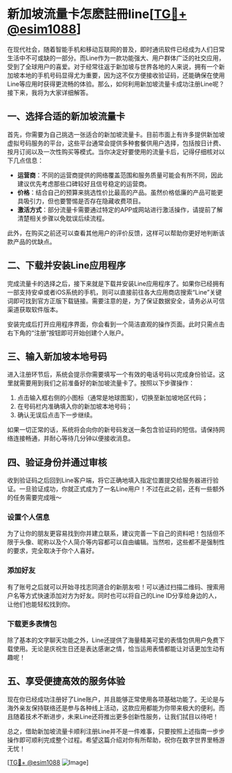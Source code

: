 # 新加坡流量卡怎麽註冊line[[TG💪+ @esim1088](https://t.me/s/esim1088)]

在现代社会，随着智能手机和移动互联网的普及，即时通讯软件已经成为人们日常生活中不可或缺的一部分。而Line作为一款功能强大、用户群体广泛的社交应用，受到了全球用户的喜爱。对于经常往返于新加坡与世界各地的人来说，拥有一个新加坡本地的手机号码显得尤为重要，因为这不仅方便接收验证码，还能确保在使用Line等应用时获得更流畅的体验。那么，如何利用新加坡流量卡成功注册Line呢？接下来，我将为大家详细解答。

## 一、选择合适的新加坡流量卡

首先，你需要为自己挑选一张适合的新加坡流量卡。目前市面上有许多提供新加坡虚拟号码服务的平台，这些平台通常会提供多种套餐供用户选择，包括按日计费、按月订阅以及一次性购买等模式。当你决定好要使用的流量卡后，记得仔细核对以下几点信息：

- **运营商**：不同的运营商提供的网络覆盖范围和服务质量可能会有所不同，因此建议优先考虑那些口碑较好且信号稳定的运营商。
- **价格**：结合自己的预算来挑选性价比最高的产品。虽然价格低廉的产品可能更具吸引力，但也要警惕是否存在隐藏收费项目。
- **激活方式**：部分流量卡需要通过特定的APP或网站进行激活操作，请提前了解清楚相关步骤以免耽误后续流程。

此外，在购买之前还可以查看其他用户的评价反馈，这样可以帮助你更好地判断该款产品的优缺点。

## 二、下载并安装Line应用程序

完成流量卡的选择之后，接下来就是下载并安装Line应用程序了。如果你已经拥有一部支持安卓或者iOS系统的手机，则可以直接前往各大应用商店搜索“Line”关键词即可找到官方正版下载链接。需要注意的是，为了保证数据安全，请务必从可信渠道获取软件版本。

安装完成后打开应用程序界面，你会看到一个简洁直观的操作页面。此时只需点击右下角的“注册”按钮即可开始创建个人账户。

## 三、输入新加坡本地号码

进入注册环节后，系统会提示你需要填写一个有效的电话号码以完成身份验证。这里就需要用到我们之前准备好的新加坡流量卡了。按照以下步骤操作：

1. 点击输入框右侧的小图标（通常是地球图案），切换至新加坡地区代码；
2. 在号码栏内准确填入你的新加坡本地号码；
3. 确认无误后点击下一步继续。

如果一切正常的话，系统将会向你的新号码发送一条包含验证码的短信。请保持网络连接畅通，并耐心等待几分钟以便接收消息。

## 四、验证身份并通过审核

收到验证码之后回到Line客户端，将它正确地填入指定位置提交给服务器进行验证。一旦验证成功，你就正式成为了一名Line用户！不过在此之前，还有一些额外的任务需要完成哦～

### 设置个人信息

为了让你的朋友更容易找到你并建立联系，建议完善一下自己的资料吧！包括但不限于头像、昵称以及个人简介等内容都可以自由编辑。当然啦，这些都不是强制性的要求，完全取决于你个人喜好。

### 添加好友

有了账号之后就可以开始寻找志同道合的新朋友啦！可以通过扫描二维码、搜索用户名等方式快速添加对方为好友。同时也可以将自己的Line ID分享给身边的人，让他们也能轻松找到你。

### 下载更多表情包

除了基本的文字聊天功能之外，Line还提供了海量精美可爱的表情包供用户免费下载使用。无论是庆祝生日还是表达感谢之情，恰当运用表情都能让对话更加生动有趣呢！

## 五、享受便捷高效的服务体验

现在你已经成功注册好了Line账户，并且能够正常使用各项基础功能了。无论是与海外亲友保持联络还是参与各种线上活动，这款应用都能为你带来极大的便利。而且随着技术不断进步，未来Line还将推出更多创新性服务，让我们拭目以待吧！

总之，借助新加坡流量卡顺利注册Line并不是一件难事，只要按照上述指南一步步操作即可顺利完成整个过程。希望这篇介绍对你有所帮助，祝你在数字世界里畅游无忧！

[[TG💪+ @esim1088](https://t.me/s/esim1088) ![Image](https://i.postimg.cc/4NQfJmqS/Snipaste-2025-05-13-00-14-12.png)]